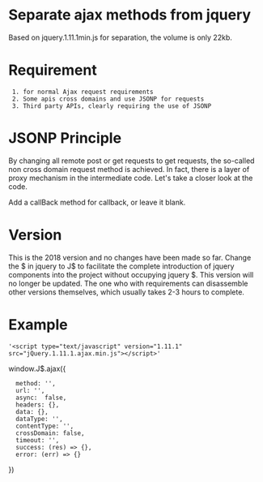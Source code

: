 # Separate ajax methods from jquery

Based on jquery.1.11.1min.js for separation, the volume is only 22kb.

# Requirement
     1. for normal Ajax request requirements
     2. Some apis cross domains and use JSONP for requests
     3. Third party APIs, clearly requiring the use of JSONP

# JSONP Principle

By changing all remote post or get requests to get requests, the so-called non cross domain request method is achieved. In fact, there is a layer of proxy mechanism in the intermediate code. Let's take a closer look at the code.
    
 Add a callBack method for callback, or leave it blank.

# Version

This is the 2018 version and no changes have been made so far. Change the $ in jquery to J$ to facilitate the complete introduction of jquery components into the project without occupying jquery $. This version will no longer be updated. The one who with requirements can disassemble other versions themselves, which usually takes 2-3 hours to complete.

# Example

    '<script type="text/javascript" version="1.11.1" src="jQuery.1.11.1.ajax.min.js"></script>'

window.J$.ajax({

      method: '',
      url: '',
      async:  false,
      headers: {},
      data: {},
      dataType: '',
      contentType: '',
      crossDomain: false,
      timeout: '',
      success: (res) => {},
      error: (err) => {}
})
